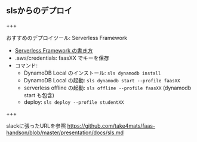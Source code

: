 ## slsからのデプロイ

+++

おすすめのデプロイツール: Serverless Framework
- [Serverless Framework の書き方](https://serverless.com/framework/docs/providers/aws/)
- .aws/credentials: faasXX でキーを保存
- コマンド:
    - DynamoDB Local のインストール: `sls dynamodb install`
    - DynamoDB Local の起動: `sls dynamodb start --profile faasXX`
    - serverless offline の起動: `sls offline --profile faasXX` (dynamodb start も包含)
    - deploy: `sls deploy --profile studentXX`

+++

slackに張ったURLを参照
https://github.com/take4mats/faas-handson/blob/master/presentation/docs/sls.md
